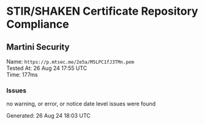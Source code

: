 # STIR/SHAKEN Certificate Repository Compliance

## Martini Security

Name: `https://p.mtsec.me/2e5a/M5LPC1fJ3TMn.pem`\
Tested At: 26 Aug 24 17:55 UTC\
Time: 177ms

### Issues

no warning, or error, or notice date level issues were found

Generated: 26 Aug 24 18:03 UTC
